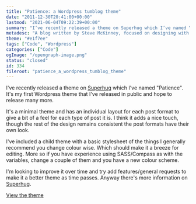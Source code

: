```yaml
---
title: "Patience: a Wordpress tumblog theme"
date: "2011-12-30T20:41:00+00:00"
lastmod: "2021-06-04T09:22:39+00:00"
summary: "I’ve recently released a theme on Superhug which I’ve named “Patience”. It’s my first Wordpress theme that I’ve released in public and hope to release many more."
metadesc: "A blog written by Steve McKinney, focused on designing with Illustrator and writing maintainable CSS."
theme: "#e1f7ee"
tags: ["Code", "Wordpress"]
categories: ["Code"]
ogImage: "/opengraph-image.png"
status: "closed"
id: 334
fileroot: "patience_a_wordpress_tumblog_theme"
---
```


I've recently released a theme on [Superhug](http://superhug.com) which I've named "Patience". It's my first Wordpress theme that I've released in public and hope to release many more.

It's a minimal theme and has an individual layout for each post format to give a bit of a feel for each type of post it is. I think it adds a nice touch, though the rest of the design remains consistent the post formats have their own look.

I've included a child theme with a basic stylesheet of the things I generally recommend you change colour wise. Which should make it a breeze for editing. More so if you have experience using SASS/Compass as with the variables, change a couple of them and you have a new colour scheme.

I'm looking to improve it over time and try add features/general requests to make it a better theme as time passes. Anyway there's more information on [Superhug](http://superhug.com/designs/patience).

[View the theme](http://www.superhug.com/designs/patience/preview)
